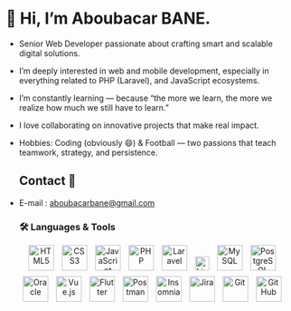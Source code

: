 # 👋 Hi, I’m Aboubacar BANE.
- Senior Web Developer passionate about crafting smart and scalable digital solutions.
- I’m deeply interested in web and mobile development, especially in everything related to PHP (Laravel), and JavaScript ecosystems.
- I’m constantly learning — because “the more we learn, the more we realize how much we still have to learn.”
- I love collaborating on innovative projects that make real impact.
- Hobbies: Coding (obviously 😄) & Football — two passions that teach teamwork, strategy, and persistence.
  ## Contact 🤝
- E-mail : aboubacarbane@gmail.com
  ### 🛠️ Languages & Tools  

  <p align="center">
    <!-- Web Core -->
    <img src="https://cdn.jsdelivr.net/gh/devicons/devicon/icons/html5/html5-original.svg" alt="HTML5" width="45" height="45" style="margin-right:10px; margin-bottom:10px;"/>
    <img src="https://cdn.jsdelivr.net/gh/devicons/devicon/icons/css3/css3-original.svg" alt="CSS3" width="45" height="45" style="margin-right:10px; margin-bottom:10px;"/>
    <img src="https://cdn.jsdelivr.net/gh/devicons/devicon/icons/javascript/javascript-original.svg" alt="JavaScript" width="45" height="45" style="margin-right:10px; margin-bottom:10px;"/>
  
    <!-- Backend -->
    <img src="https://cdn.jsdelivr.net/gh/devicons/devicon/icons/php/php-original.svg" alt="PHP" width="45" height="45" style="margin-right:10px; margin-bottom:10px;"/>
    <img src="https://cdn.jsdelivr.net/gh/devicons/devicon/icons/laravel/laravel-original.svg" alt="Laravel" width="45" height="45" style="margin-right:10px; margin-bottom:10px;"/>
    <img src="https://img.shields.io/badge/Livewire-%23FF2D20?style=flat-square&logo=laravel&logoColor=white" alt="Livewire" height="25" style="margin-right:10px; margin-bottom:10px;"/>
  
    <!-- Databases -->
    <img src="https://cdn.jsdelivr.net/gh/devicons/devicon/icons/mysql/mysql-original.svg" alt="MySQL" width="45" height="45" style="margin-right:10px; margin-bottom:10px;"/>
    <img src="https://cdn.jsdelivr.net/gh/devicons/devicon/icons/postgresql/postgresql-original.svg" alt="PostgreSQL" width="45" height="45" style="margin-right:10px; margin-bottom:10px;"/>
    <img src="https://cdn.jsdelivr.net/gh/devicons/devicon/icons/oracle/oracle-original.svg" alt="Oracle" width="45" height="45" style="margin-right:10px; margin-bottom:10px;"/>
  
    <!-- Frontend Framework -->
    <img src="https://cdn.jsdelivr.net/gh/devicons/devicon/icons/vuejs/vuejs-original.svg" alt="Vue.js" width="45" height="45" style="margin-right:10px; margin-bottom:10px;"/>
  
    <!-- Mobile -->
    <img src="https://cdn.jsdelivr.net/gh/devicons/devicon/icons/flutter/flutter-original.svg" alt="Flutter" width="45" height="45" style="margin-right:10px; margin-bottom:10px;"/>
  
    <!-- Tools -->
    <img src="https://cdn.jsdelivr.net/gh/devicons/devicon/icons/postman/postman-original.svg" alt="Postman" width="45" height="45" style="margin-right:10px; margin-bottom:10px;"/>
    <img src="https://cdn.jsdelivr.net/gh/devicons/devicon/icons/insomnia/insomnia-original.svg" alt="Insomnia" width="45" height="45" style="margin-right:10px; margin-bottom:10px;"/>
    <img src="https://cdn.jsdelivr.net/gh/devicons/devicon/icons/jira/jira-original.svg" alt="Jira" width="45" height="45" style="margin-right:10px; margin-bottom:10px;"/>
  
    <!-- Version Control -->
    <img src="https://cdn.jsdelivr.net/gh/devicons/devicon/icons/git/git-original.svg" alt="Git" width="45" height="45" style="margin-right:10px; margin-bottom:10px;"/>
    <img src="https://cdn.jsdelivr.net/gh/devicons/devicon/icons/github/github-original.svg" alt="GitHub" width="45" height="45" style="margin-right:10px; margin-bottom:10px;"/>
  </p>


